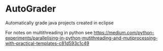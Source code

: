 # AutoGrader
Automatically grade java projects created in eclipse

For notes on multithreading in python see https://medium.com/python-experiments/parallelising-in-python-mutithreading-and-mutiprocessing-with-practical-templates-c81d593c1c49